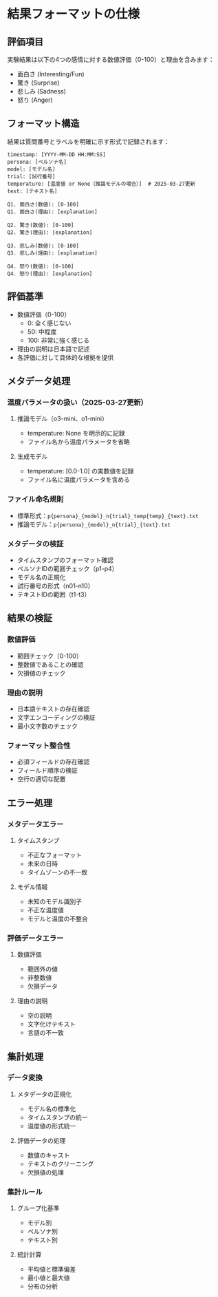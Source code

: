 # 結果フォーマットの仕様

## 評価項目

実験結果は以下の4つの感情に対する数値評価（0-100）と理由を含みます：

- 面白さ (Interesting/Fun)
- 驚き (Surprise)
- 悲しみ (Sadness)
- 怒り (Anger)

## フォーマット構造

結果は質問番号とラベルを明確に示す形式で記録されます：

```
timestamp: [YYYY-MM-DD HH:MM:SS]
persona: [ペルソナ名]
model: [モデル名]
trial: [試行番号]
temperature: [温度値 or None（推論モデルの場合）]  # 2025-03-27更新
text: [テキスト名]

Q1. 面白さ(数値): [0-100]
Q1. 面白さ(理由): [explanation]

Q2. 驚き(数値): [0-100]
Q2. 驚き(理由): [explanation]

Q3. 悲しみ(数値): [0-100]
Q3. 悲しみ(理由): [explanation]

Q4. 怒り(数値): [0-100]
Q4. 怒り(理由): [explanation]
```

## 評価基準

- 数値評価（0-100）
  - 0: 全く感じない
  - 50: 中程度
  - 100: 非常に強く感じる
- 理由の説明は日本語で記述
- 各評価に対して具体的な根拠を提供

## メタデータ処理

### 温度パラメータの扱い（2025-03-27更新）
1. 推論モデル（o3-mini、o1-mini）
   - temperature: None を明示的に記録
   - ファイル名から温度パラメータを省略

2. 生成モデル
   - temperature: [0.0-1.0] の実数値を記録
   - ファイル名に温度パラメータを含める

### ファイル命名規則
- 標準形式：`p{persona}_{model}_n{trial}_temp{temp}_{text}.txt`
- 推論モデル：`p{persona}_{model}_n{trial}_{text}.txt`

### メタデータの検証
- タイムスタンプのフォーマット確認
- ペルソナIDの範囲チェック（p1-p4）
- モデル名の正規化
- 試行番号の形式（n01-n10）
- テキストIDの範囲（t1-t3）

## 結果の検証

### 数値評価
- 範囲チェック（0-100）
- 整数値であることの確認
- 欠損値のチェック

### 理由の説明
- 日本語テキストの存在確認
- 文字エンコーディングの検証
- 最小文字数のチェック

### フォーマット整合性
- 必須フィールドの存在確認
- フィールド順序の検証
- 空行の適切な配置

## エラー処理

### メタデータエラー
1. タイムスタンプ
   - 不正なフォーマット
   - 未来の日時
   - タイムゾーンの不一致

2. モデル情報
   - 未知のモデル識別子
   - 不正な温度値
   - モデルと温度の不整合

### 評価データエラー
1. 数値評価
   - 範囲外の値
   - 非整数値
   - 欠損データ

2. 理由の説明
   - 空の説明
   - 文字化けテキスト
   - 言語の不一致

## 集計処理

### データ変換
1. メタデータの正規化
   - モデル名の標準化
   - タイムスタンプの統一
   - 温度値の形式統一

2. 評価データの処理
   - 数値のキャスト
   - テキストのクリーニング
   - 欠損値の処理

### 集計ルール
1. グループ化基準
   - モデル別
   - ペルソナ別
   - テキスト別

2. 統計計算
   - 平均値と標準偏差
   - 最小値と最大値
   - 分布の分析
